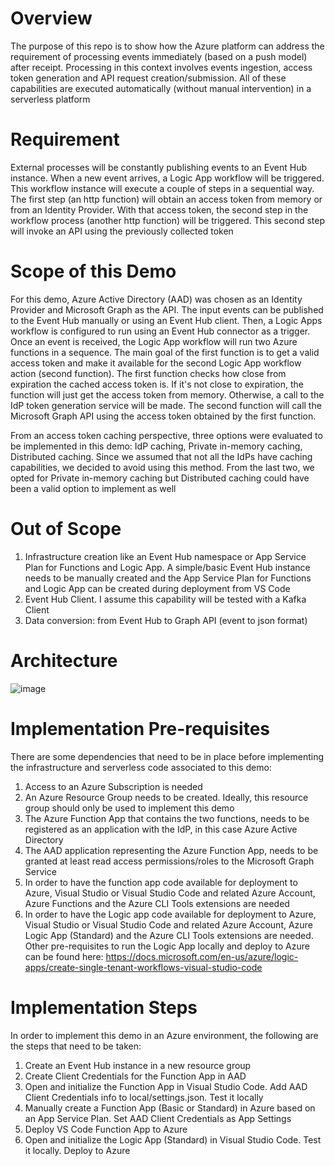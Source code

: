 # Overview
The purpose of this repo is to show how the Azure platform can address the requirement of processing events immediately (based on a push model) after receipt. Processing in this context involves events ingestion, access token generation and API request creation/submission. All of these capabilities are executed automatically (without manual intervention) in a serverless platform  

# Requirement
External processes will be constantly publishing events to an Event Hub instance. When a new event arrives, a Logic App workflow will be triggered. This workflow instance will execute a couple of steps in a sequential way. The first step (an http function) will obtain an access token from memory or from an Identity Provider. With that access token, the second step in the workflow process (another http function) will be triggered. This second step will invoke an API using the previously collected token

# Scope of this Demo
For this demo, Azure Active Directory (AAD) was chosen as an Identity Provider and Microsoft Graph as the API. The input events can be published to the Event Hub manually or using an Event Hub client. Then, a Logic Apps workflow is configured to run using an Event Hub connector as a trigger. Once an event is received, the Logic App workflow will run two Azure functions in a sequence. The main goal of the first function is to get a valid access token and make it available for the second Logic App workflow  action (second function). The first function checks how close from expiration the cached access token is. If it's not close to expiration, the function will just get the access token from memory. Otherwise, a call to the IdP token generation service will be made. The second function will call the Microsoft Graph API using the access token obtained by the first function.

From an access token caching perspective, three options were evaluated to be implemented in this demo: IdP caching, Private in-memory caching, Distributed caching. Since we assumed that not all the IdPs have caching capabilities, we decided to avoid using this method. From the last two, we opted for Private in-memory caching but Distributed caching could have been a valid option to implement as well 

# Out of Scope
1. Infrastructure creation like an Event Hub namespace or App Service Plan for Functions and Logic App. A simple/basic Event Hub instance needs to be manually created and the App Service Plan for Functions and Logic App can be created during deployment from VS Code
2. Event Hub Client. I assume this capability will be tested with a Kafka Client
3. Data conversion: from Event Hub to Graph API (event to json format) 

# Architecture

![image](https://user-images.githubusercontent.com/91332911/165359116-1c1db1d7-cc62-4bb4-ab5b-c96ede70c0de.png)


# Implementation Pre-requisites
There are some dependencies that need to be in place before implementing the infrastructure and serverless code associated to this demo:
1. Access to an Azure Subscription is needed
2. An Azure Resource Group needs to be created. Ideally, this resource group should only be used to implement this demo 
3. The Azure Function App that contains the two functions, needs to be registered as an application with the IdP, in this case Azure Active Directory 
4. The AAD application representing the Azure Function App, needs to be granted at least read access permissions/roles to the Microsoft Graph Service
5. In order to have the function app code available for deployment to Azure, Visual Studio or Visual Studio Code and related Azure Account, Azure Functions and the Azure CLI Tools extensions are needed
6. In order to have the Logic app code available for deployment to Azure, Visual Studio or Visual Studio Code and related Azure Account, Azure Logic App (Standard) and the Azure CLI Tools extensions are needed. Other pre-requisites to run the Logic App locally and deploy to Azure can be found here: https://docs.microsoft.com/en-us/azure/logic-apps/create-single-tenant-workflows-visual-studio-code 

# Implementation Steps
In order to implement this demo in an Azure environment, the following are the steps that need to be taken:
1. Create an Event Hub instance in a new resource group
2. Create Client Credentials for the Function App in AAD
3. Open and initialize the Function App in Visual Studio Code. Add AAD Client Credentials info to local/settings.json. Test it locally
4. Manually create a Function App (Basic or Standard) in Azure based on an App Service Plan. Set AAD Client Credentials as App Settings
5. Deploy VS Code Function App to Azure 
6. Open and initialize the Logic App (Standard) in Visual Studio Code. Test it locally. Deploy to Azure
